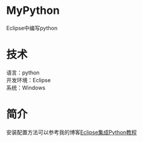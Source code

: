 # MyPython
Eclipse中编写python
# 技术
语言：python  
开发环境：Eclipse  
系统：Windows  
# 简介
安装配置方法可以参考我的博客[Eclipse集成Python教程](http://blog.sina.com.cn/s/blog_6f7265cf0102vj70.html)
